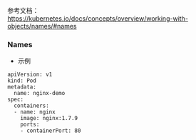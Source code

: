 参考文档：<br>
https://kubernetes.io/docs/concepts/overview/working-with-objects/names/#names

### Names

- 示例
```
apiVersion: v1
kind: Pod
metadata:
  name: nginx-demo
spec:
  containers:
  - name: nginx
    image: nginx:1.7.9
    ports:
    - containerPort: 80
```
